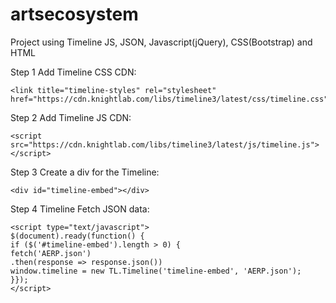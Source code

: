 # artsecosystem
Project using Timeline JS, JSON, Javascript(jQuery), CSS(Bootstrap) and HTML

Step 1 Add Timeline CSS CDN:

```
<link title="timeline-styles" rel="stylesheet" href="https://cdn.knightlab.com/libs/timeline3/latest/css/timeline.css">
```

Step 2 Add Timeline JS CDN:

```
<script src="https://cdn.knightlab.com/libs/timeline3/latest/js/timeline.js"></script>
```
Step 3 Create a div for the Timeline:

```
<div id="timeline-embed"></div>
```

Step 4  Timeline Fetch JSON data: 
    
```
<script type="text/javascript">
$(document).ready(function() {
if ($('#timeline-embed').length > 0) {
fetch('AERP.json')
.then(response => response.json())
window.timeline = new TL.Timeline('timeline-embed', 'AERP.json');
}});
</script>
```
